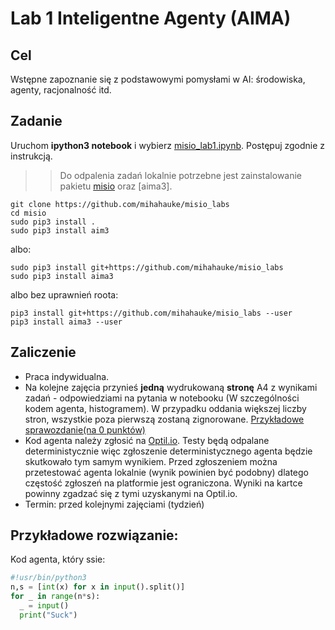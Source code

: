 # Lab 1 Inteligentne Agenty (AIMA)

## Cel
Wstępne zapoznanie się z podstawowymi pomysłami w AI: środowiska, agenty, racjonalność itd.

## Zadanie
Uruchom **ipython3 notebook** i wybierz [misio_lab1.ipynb](misio_lab1.ipynb). Postępuj zgodnie z instrukcją.

>> Do odpalenia zadań lokalnie potrzebne jest zainstalowanie pakietu [misio](../misio) oraz [aima3].

```
git clone https://github.com/mihahauke/misio_labs
cd misio
sudo pip3 install .
sudo pip3 install aim3
```
albo:
```
sudo pip3 install git+https://github.com/mihahauke/misio_labs
sudo pip3 install aima3
```
albo bez uprawnień roota:
```
pip3 install git+https://github.com/mihahauke/misio_labs --user 
pip3 install aima3 --user
```


## Zaliczenie
* Praca indywidualna.
* Na kolejne zajęcia przynieś **jedną** wydrukowaną **stronę** A4 z wynikami zadań - odpowiedziami na pytania w notebooku (W szczególności kodem agenta, histogramem). W przypadku oddania większej liczby stron, wszystkie poza pierwszą zostaną zignorowane. [Przykładowe sprawozdanie(na 0 punktów)](report/aima_sample_report.pdf)
* Kod agenta należy zgłosić na [Optil.io](https://www.optil.io/optilion/problem/3161). Testy będą odpalane deterministycznie więc zgłoszenie deterministycznego agenta będzie skutkowało tym samym wynikiem. Przed zgłoszeniem można przetestować agenta lokalnie (wynik powinien być podobny) dlatego częstość zgłoszeń na platformie jest ograniczona. Wyniki na kartce powinny zgadzać się z tymi uzyskanymi na Optil.io.
* Termin: przed kolejnymi zajęciami (tydzień)

## Przykładowe rozwiązanie:
Kod agenta, który ssie:
```python
#!usr/bin/python3
n,s = [int(x) for x in input().split()]
for _ in range(n*s):
  _ = input()
  print("Suck")

```
